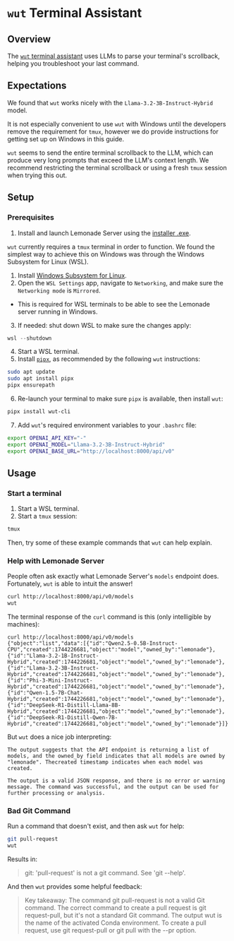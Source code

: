 # `wut` Terminal Assistant

## Overview

The [`wut` terminal assistant](https://github.com/shobrook/wut) uses LLMs to parse your terminal's scrollback, helping you troubleshoot your last command.

## Expectations

We found that `wut` works nicely with the `Llama-3.2-3B-Instruct-Hybrid` model.

It is not especially convenient to use `wut` with Windows until the developers remove the requirement for `tmux`, however we do provide instructions for getting set up on Windows in this guide.

`wut` seems to send the entire terminal scrollback to the LLM, which can produce very long prompts that exceed the LLM's context length. We recommend restricting the terminal scrollback or using a fresh `tmux` session when trying this out.

## Setup

### Prerequisites

1. Install and launch Lemonade Server using the [installer .exe](https://github.com/onnx/turnkeyml/blob/main/docs/lemonade/lemonade_server_exe.md#lemonade-server-installer).


`wut` currently requires a `tmux` terminal in order to function. We found the simplest way to achieve this on Windows was through the Windows Subsystem for Linux (WSL).

1. Install [Windows Subsystem for Linux](https://learn.microsoft.com/en-us/windows/wsl/install).
1. Open the `WSL Settings` app, navigate to `Networking`, and make sure the `Networking mode` is `Mirrored`.
  - This is required for WSL terminals to be able to see the Lemonade server running in Windows.

3. If needed: shut down WSL to make sure the changes apply:

```powershell
wsl --shutdown
```

4. Start a WSL terminal.
5. Install [`pipx`](https://github.com/pypa/pipx), as recommended by the following `wut` instructions:

```bash
sudo apt update
sudo apt install pipx
pipx ensurepath
```

6. Re-launch your terminal to make sure `pipx` is available, then install `wut`:

```bash
pipx install wut-cli
```

7. Add `wut`'s required environment variables to your `.bashrc` file:

```bash
export OPENAI_API_KEY="-"
export OPENAI_MODEL="Llama-3.2-3B-Instruct-Hybrid"
export OPENAI_BASE_URL="http://localhost:8000/api/v0"
```

## Usage

### Start a terminal

1. Start a WSL terminal.
2. Start a `tmux` session:

```bash
tmux
```

Then, try some of these example commands that `wut` can help explain.

### Help with Lemonade Server

People often ask exactly what Lemonade Server's `models` endpoint does. Fortunately, `wut` is able to intuit the answer!

```bash
curl http://localhost:8000/api/v0/models
wut
```

The terminal response of the `curl` command is this (only intelligible by machines):

```
curl http://localhost:8000/api/v0/models
{"object":"list","data":[{"id":"Qwen2.5-0.5B-Instruct-CPU","created":1744226681,"object":"model","owned_by":"lemonade"},{"id":"Llama-3.2-1B-Instruct-Hybrid","created":1744226681,"object":"model","owned_by":"lemonade"},{"id":"Llama-3.2-3B-Instruct-Hybrid","created":1744226681,"object":"model","owned_by":"lemonade"},{"id":"Phi-3-Mini-Instruct-Hybrid","created":1744226681,"object":"model","owned_by":"lemonade"},{"id":"Qwen-1.5-7B-Chat-Hybrid","created":1744226681,"object":"model","owned_by":"lemonade"},{"id":"DeepSeek-R1-Distill-Llama-8B-Hybrid","created":1744226681,"object":"model","owned_by":"lemonade"},{"id":"DeepSeek-R1-Distill-Qwen-7B-Hybrid","created":1744226681,"object":"model","owned_by":"lemonade"}]}
```

But `wut` does a nice job interpreting:

```
The output suggests that the API endpoint is returning a list of models, and the owned_by field indicates that all models are owned by "lemonade". Thecreated timestamp indicates when each model was created.

The output is a valid JSON response, and there is no error or warning message. The command was successful, and the output can be used for further processing or analysis. 
```


### Bad Git Command

Run a command that doesn't exist, and then ask `wut` for help:

```bash
git pull-request
wut
```

Results in:

> git: 'pull-request' is not a git command. See 'git --help'.

And then `wut` provides some helpful feedback:

> Key takeaway: The command git pull-request is not a valid Git command. The correct command to create a pull request is git request-pull, but it's not a standard Git command. The output wut is the name of the activated Conda environment. To create a pull request, use git request-pull or git pull with the --pr option. 

